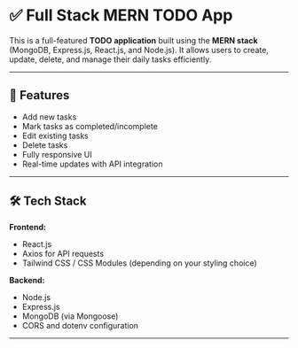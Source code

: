 # ✅ Full Stack MERN TODO App

This is a full-featured **TODO application** built using the **MERN stack** (MongoDB, Express.js, React.js, and Node.js). It allows users to create, update, delete, and manage their daily tasks efficiently.

---

## 🚀 Features

- Add new tasks
- Mark tasks as completed/incomplete
- Edit existing tasks
- Delete tasks
- Fully responsive UI
- Real-time updates with API integration

---

## 🛠️ Tech Stack

**Frontend:**
- React.js
- Axios for API requests
- Tailwind CSS / CSS Modules (depending on your styling choice)

**Backend:**
- Node.js
- Express.js
- MongoDB (via Mongoose)
- CORS and dotenv configuration

---
